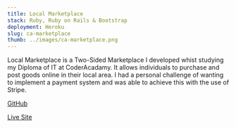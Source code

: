```yaml
---
title: Local Marketplace
stack: Ruby, Ruby on Rails & Bootstrap
deployment: Heroku
slug: ca-marketplace
thumb: ../images/ca-marketplace.png
---
```


Local Marketplace is a Two-Sided Marketplace I developed whist studying my Diploma of IT at CoderAcadamy. It allows individuals to purchase and post goods online in their local area. I had a personal challenge of wanting to implement a payment system and was able to achieve this with the use of Stripe.



[GitHub](https://github.com/AliceMenzie/A2T2_marketplace)


[Live Site](https://localmarketplace.herokuapp.com/)
